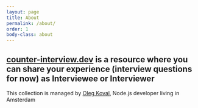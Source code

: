 ```yaml
---
layout: page
title: About
permalink: /about/
order: 1
body-class: about
---
```


## [counter-interview.dev](http://counter-interview.dev) is a resource where you can share your experience (interview questions for now) as Interviewee or Interviewer

This collection is managed by [Oleg Koval](https://github.com/oleg-koval), Node.js developer living in Amsterdam
